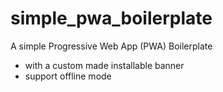 # simple_pwa_boilerplate
A simple Progressive Web App (PWA) Boilerplate
- with a custom made installable banner
- support offline mode
